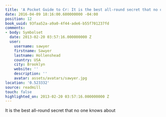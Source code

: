 ```yaml
---
title: 'A Pocket Guide to Cr: It is the best all-round secret that no one knows about'
date: 2016-04-09 18:16:00.600000000 -04:00
position: 12
book_uuid: 93faa52a-a9a0-4f44-ade6-b55f701237fd
comments:
- body: Symbolset
  date: 2013-02-20 03:57:16.000000000 Z
  user:
    username: sawyer
    firstname: Sawyer
    lastname: Hollenshead
    country: USA
    city: Brooklyn
    website: ''
    description: ''
    avatar: assets/avatars/sawyer.jpg
location: '0.523332'
source: readmill
touch: false
highlighted_on: 2013-02-20 03:57:16.000000000 Z
---
```


It is the best all-round secret that no one knows about